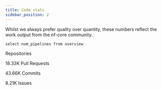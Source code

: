```yaml
---
title: Code stats
sidebar_position: 2
---
```


Whilst we always prefer quality over quantity, these numbers reflect the work output from the nf-core community.

<!-- FIXME Generate this from data and make it pretty -->
```num_repos
select num_pipelines from overview
```

<Value data={num_repos} /> Repositories

18.33K Pull Requests

43.66K Commits

8.21K Issues

